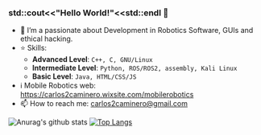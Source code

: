 ### std::cout<<"Hello World!"<<std::endl 👋

- 🌱 I’m a passionate about Development in Robotics Software, GUIs and ethical hacking.
- ⭐ Skills:
  + **Advanced Level**: `C++, C, GNU/Linux`
  + **Intermediate Level**: `Python, ROS/ROS2, assembly, Kali Linux`
  + **Basic Level**: `Java, HTML/CSS/JS`
- ℹ️ Mobile Robotics web: https://carlos2caminero.wixsite.com/mobilerobotics
- 📫 How to reach me: carlos2caminero@gmail.com

![Anurag's github stats](https://github-readme-stats.vercel.app/api?username=Carlosalpha1&show_icons=true&theme=chartreuse-dark)
[![Top Langs](https://github-readme-stats.vercel.app/api/top-langs/?username=Carlosalpha1&layout=compact)](https://github.com/anuraghazra/github-readme-stats)

